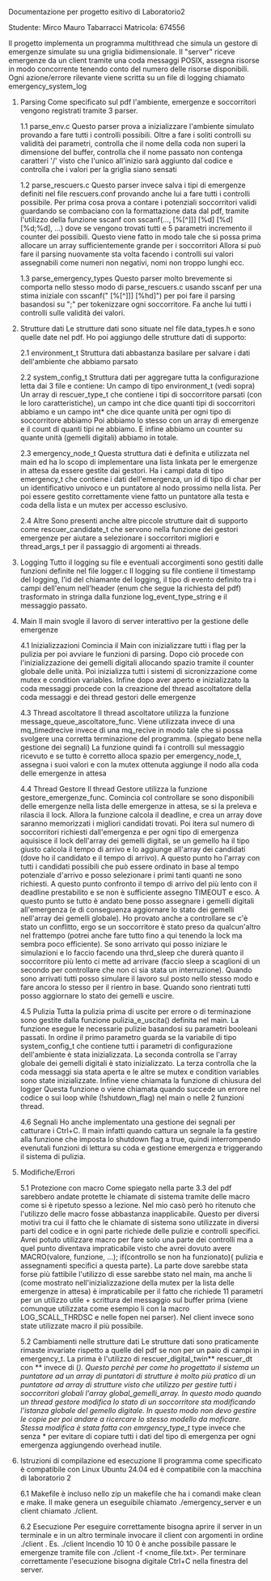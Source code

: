 Documentazione per progetto esitivo di Laboratorio2

Studente: Mirco Mauro Tabarracci
Matricola: 674556

Il progetto implementa un programma multithread che simula un gestore di emergenze
simulate su una griglia bidimensionale.
Il "server" riceve emergenze da un client tramite una coda messaggi POSIX, assegna risorse in modo
concorrente tenendo conto del numero delle risorse disponibili.
Ogni azione/errore rilevante viene scritta su un file di logging chiamato emergency_system_log


1. Parsing
    Come specificato sul pdf l'ambiente, emergenze e soccorritori vengono registrati
    tramite 3 parser.
    
    1.1 parse_env.c
        Questo parser prova a inizializzare l'ambiente simulato provando a fare tutti
        i controlli possibili.
        Oltre a fare i soliti controlli su validità dei parametri, controlla che il nome della coda non superi la dimensione del buffer, controlla che il nome passato non contenga caratteri '/' visto che l'unico all'inizio sarà aggiunto dal codice e controlla che i valori per la griglia siano sensati

    1.2 parse_rescuers.c
        Questo parser invece salva i tipi di emergenze definiti nel file rescuers.conf
        provando anche lui a fare tutti i controlli possibile.
        Per prima cosa prova a contare i potenziali soccorritori validi guardando se 
        combaciano con la formattazione data dal pdf, tramite l'utilizzo della
        funzione sscanf con sscanf(...,  [%[^]]] [%d] [%d] [%d;%d], ...) dove se vengono
        trovati tutti e 5 parametri incremento il counter dei possibili.
        Questo viene fatto in modo tale che si possa prima allocare un array sufficientemente
        grande per i soccorritori
        Allora si può fare il parsing nuovamente sta volta facendo i controlli sui valori
        assegnabili come numeri non negativi, nomi non troppo lunghi ecc.

    1.3 parse_emergency_types
        Questo parser molto brevemente si comporta nello stesso modo di parse_rescuers.c
        usando sscanf per una stima iniziale con sscanf(" [%[^]]] [%hd]") per poi fare il parsing basandosi su ";" per tokenizzare ogni soccorritore. Fa anche lui tutti
        i controlli sulle validità dei valori.


2. Strutture dati
    Le strutture dati sono situate nel file data_types.h e sono quelle date nel pdf.
    Ho poi aggiungo delle strutture dati di supporto:

    2.1 environment_t
        Struttura dati abbastanza basilare per salvare i dati dell'ambiente che abbiamo
        parsato

    2.2 system_config_t
        Struttura dati per aggregare tutta la configurazione letta dai 3 file e contiene:
        Un campo di tipo environment_t (vedi sopra)
        Un array di rescuer_type_t che contiene i tipi di soccorritore parsati (con le loro
        caratteristiche), un campo int che dice quanti tipi di soccorritori abbiamo e un campo
        int* che dice quante unità per ogni tipo di soccorritore abbiamo
        Poi abbiamo lo stesso con un array di emergenze e il count di quanti tipi ne abbiamo.
        E infine abbiamo un counter su quante unità (gemelli digitali) abbiamo in totale.

    2.3 emergency_node_t
        Questa struttura dati è definita e utilizzata nel main ed ha lo scopo di implementare
        una lista linkata per le emergenze in attesa da essere gestite dai gestori.
        Ha i campi data di tipo emergency_t che contiene i dati dell'emergenza, un id di 
        tipo di char per un identificativo univoco e un puntatore al nodo prossimo nella lista.
        Per poi essere gestito correttamente viene fatto un puntatore alla testa e coda della 
        lista e un mutex per accesso esclusivo.

    2.4 Altre
        Sono presenti anche altre piccole strutture dait di supporto come rescuer_candidate_t
        che servono nella funzione dei gestori emergenze per aiutare a selezionare i soccorritori migliori e thread_args_t per il passaggio di argomenti ai threads.


3. Logging
    Tutto il logging su file e eventuali accorgimenti sono gestiti dalle funzioni definite nel
    file logger.c
    Il logging su file contiene il timestamp del logging, l'id del chiamante del logging, il tipo di evento definito tra i campi dell'enum nell'header (enum che segue la richiesta del pdf) trasformato
    in stringa dalla funzione log_event_type_string e il messaggio passato.


4. Main
    Il main svogle il lavoro di server interattivo per la gestione delle emergenze

    4.1 Inizializzazioni
        Comincia il Main con inizializzare tutti i flag per la pulizia per poi avviare le funzioni di parsing.
        Dopo ciò procede con l'inizializzazione dei gemelli digitali allocando spazio tramite il counter
        globale delle unità.
        Poi inizializza tutti i sistemi di sicronizzazione come mutex e condition variables.
        Infine dopo aver aperto e inizializzato la coda messaggi procede con la creazione del thread
        ascoltatore della coda messaggi e dei thread gestori delle emergenze

    4.3 Thread ascoltatore
        Il thread ascoltatore utilizza la funzione message_queue_ascoltatore_func.
        Viene utilizzata invece di una mq_timedrecive invece di una mq_recive in modo tale che
        si possa svolgere una corretta terminazione del programma. (spiegato bene nella gestione dei segnali)
        La funzione quindi fa i controlli sul messaggio ricevuto e se tutto è corretto alloca
        spazio per emergency_node_t, assegna i suoi valori e con la mutex ottenuta aggiunge il nodo
        alla coda delle emergenze in attesa

    4.4 Thread Gestore
        Il thread Gestore utilizza la funzione gestore_emergenze_func.
        Comincia col controllare se sono disponibili delle emergenze nella lista delle emergenze in
        attesa, se si la preleva e rilascia il lock. Allora la funzione calcola il deadline, e 
        crea un array dove saranno memorizzati i migliori candidati trovati. Poi itera sul numero
        di soccorritori richiesti dall'emergenza e per ogni tipo di emergenza aquisisce il lock
        dell'array dei gemelli digitali, se un gemello ha il tipo giusto calcola il tempo di arrivo
        e lo aggiunge all'array dei candidati (dove ho il candidato e il tempo di arrivo).
        A questo punto ho l'array con tutti i candidati possibili che può essere ordinato in base
        al tempo potenziale d'arrivo e posso selezionare i primi tanti quanti ne sono richiesti.
        A questo punto confronto il tempo di arrivo del più lento con il deadline prestabilito e se
        non è sufficiente assegno TIMEOUT e esco.
        A questo punto se tutto è andato bene posso assegnare i gemelli digitali all'emergenza (e di
        conseguenza aggiornare lo stato dei gemelli nell'array dei gemelli globale). Ho provato anche
        a controllare se c'è stato un conflitto, ergo se un soccorritore è stato preso da qualcun'altro nel frattempo (potrei anche fare tutto fino a qui tenendo la lock ma sembra poco efficiente).
        Se sono arrivato qui posso iniziare le simulazioni e lo faccio facendo una thrd_sleep che durerà
        quanto il soccorritore più lento ci mette ad arrivare (faccio sleep a scaglioni di un secondo per controllare che non ci sia stata un interruzione). Quando sono arrivati tutti posso simulare il 
        lavoro sul posto nello stesso modo e fare ancora lo stesso per il rientro in base. Quando sono
        rientrati tutti posso aggiornare lo stato dei gemelli e uscire.

    4.5 Pulizia
        Tutta la pulizia prima di uscite per errore o di terminazione sono gestite dalla funzione
        pulizia_e_uscita() definita nel main.
        La funzione esegue le necessarie pulizie basandosi su parametri booleani passati.
        In ordine il primo parametro guarda se la variabile di tipo system_config_t che contiene
        tutti i parametri di configurazione dell'ambiente è stata inizializzata.
        La seconda controlla se l'array globale dei gemelli digitali è stato inizializzato.
        La terza controlla che la coda messaggi sia stata aperta e le altre se mutex e condition
        variables sono state inizializzate. Infine viene chiamata la funzione di chiusura del logger
        Questa funzione o viene chiamata quando succede un errore nel codice o sui loop while (!shutdown_flag) nel main o nelle 2 funzioni thread.

    4.6 Segnali
        Ho anche implementato una gestione dei segnali per catturare i Ctrl+C.
        Il main infatti quando cattura un segnale la fa gestire alla funzione che imposta lo shutdown
        flag a true, quindi interrompendo evenutali funzioni di lettura su coda e gestione emergenza e triggerando il sistema di pulizia.


5. Modifiche/Errori

    5.1 Protezione con macro
        Come spiegato nella parte 3.3 del pdf sarebbero andate protette le chiamate di sistema tramite
        delle macro come si è ripetuto spesso a lezione. Nel mio casò però ho ritenuto che l'utilizzo
        delle macro fosse abbastanza inapplicabile. Questo per diversi motivi tra cui il fatto che
        le chiamate di sistema sono utilizzate in diversi parti del codice e in ogni parte richiede delle
        pulizie e controlli specifici. Avrei potuto utilizzare macro per fare solo una parte dei controlli
        ma a quel punto diventava impraticabile visto che avrei dovuto avere MACRO(valore, funzione, ...);
        if(controllo se non ha funzionato){ pulizia e assegnamenti specifici a questa parte}.
        La parte dove sarebbe stata forse più fattibile l'utilizzo di esse sarebbe stato nel main, ma anche li (come mostrato nell'inizializzazione della mutex per la lista delle emergenze in attesa)
        è impraticabile per il fatto che richiede 11 parametri per un utilizzo utile + scrittura del messaggio sul buffer prima (viene comunque utilizzata come esempio li con la macro LOG_SCALL_THRDSC e nelle fopen nei parser).
        Nel client invece sono state utilizzate macro il più possibile.

    5.2 Cambiamenti nelle strutture dati
        Le strutture dati sono praticamente rimaste invariate rispetto a quelle del pdf se non per
        un paio di campi in emergency_t.
        La prima è l'utilizzo di rescuer_digital_twin** rescuer_dt con ** invece di (*).
        Questo perchè per come ho progettato il sistema un puntatore ad un array di puntatori di strutture
        è molto più pratico di un puntatore ad array di strutture visto che utilizzo per gestire tutti
        i soccorritori globali l'array global_gemelli_array. In questo modo quando un thread gestore
        modifica lo stato di un soccorritore sta modificando l'istanza globale del gemello digitale. 
        In questo modo non devo gestire le copie per poi andare a ricercare lo stesso modello da moficare.
        Stessa modifica è stata fatta con emrgency_type_t* type invece che senza * per evitare di copiare
        tutti i dati del tipo di emergenza per ogni emergenza aggiungendo overhead inutile.


6. Istruzioni di compilazione ed esecuzione
    Il programma come specificato è compatibile con Linux Ubuntu 24.04 ed è compatibile con la macchina
    di laboratorio 2

    6.1 Makefile
        è incluso nello zip un makefile che ha i comandi make clean e make. Il make genera un eseguibile
        chiamato ./emergency_server e un client chiamato ./client.

    6.2 Esecuzione
        Per eseguire correttamente bisogna aprire il server in un terminale e in un altro terminale invocare il client con argomenti in ordine ./client <nome emergenza> <x> <y> <delay>.
        Es. ./client Incendio 10 10 0
        è anche possibile passare le emergenze tramite file con ./client -f <nome_file.txt>.
        Per terminare correttamente l'esecuzione bisogna digitale Ctrl+C nella finestra del server.
        
     





